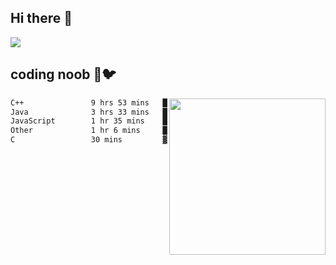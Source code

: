 ## Hi there 👋

<!--
**IZSSERAFIM/IZSSERAFIM** is a ✨ _special_ ✨ repository because its `README.md` (this file) appears on your GitHub profile.

Here are some ideas to get you started:

- 🔭 I’m currently working on ...
- 🌱 I’m currently learning ...
- 👯 I’m looking to collaborate on ...
- 🤔 I’m looking for help with ...
- 💬 Ask me about ...
- 📫 How to reach me: ...
- 😄 Pronouns: ...
- ⚡ Fun fact: ...
-->

![](https://pixel-profile.vercel.app/api/github-stats?username=IZSSERAFIM&screen_effect=true&theme=rainbow)

<!--
[![IZSSERAFIM's GitHub stats](https://github-readme-stats-omega-one-96.vercel.app/api?username=IZSSERAFIM&show_icons=true&theme=radical)](https://github.com/anuraghazra/github-readme-stats)
[![Top Langs](https://github-readme-stats-omega-one-96.vercel.app/api/top-langs/?username=IZSSERAFIM&layout=compact)](https://github.com/anuraghazra/github-readme-stats)
-->
## coding noob 🥬🐦

<img src="https://github-readme-stats.vercel.app/api/wakatime?username=IZSSERAFIM&layout=compact&langs_count=16&" width="250" align="right"/>

<!--START_SECTION:waka-->

```txt
C++               9 hrs 53 mins   ██████████████▓░░░░░░░░░░   58.31 %
Java              3 hrs 33 mins   █████▒░░░░░░░░░░░░░░░░░░░   21.00 %
JavaScript        1 hr 35 mins    ██▒░░░░░░░░░░░░░░░░░░░░░░   09.41 %
Other             1 hr 6 mins     █▓░░░░░░░░░░░░░░░░░░░░░░░   06.52 %
C                 30 mins         ▓░░░░░░░░░░░░░░░░░░░░░░░░   02.95 %
```

<!--END_SECTION:waka-->
